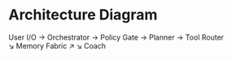 # Architecture Diagram

User I/O → Orchestrator → Policy Gate → Planner → Tool Router  
                          ↘ Memory Fabric ↗        ↘ Coach